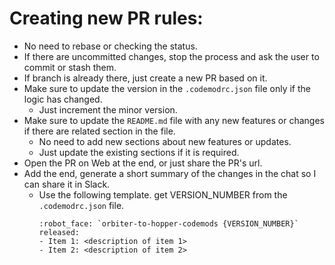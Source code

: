 # Creating new PR rules:

- No need to rebase or checking the status.
- If there are uncommitted changes, stop the process and ask the user to commit or stash them.
- If branch is already there, just create a new PR based on it.
- Make sure to update the version in the `.codemodrc.json` file only if the logic has changed.
  - Just increment the minor version.
- Make sure to update the `README.md` file with any new features or changes if there are related section in the file.
  - No need to add new sections about new features or updates.
  - Just update the existing sections if it is required.
- Open the PR on Web at the end, or just share the PR's url.
- Add the end, generate a short summary of the changes in the chat so I can share it in Slack.
  - Use the following template. get VERSION_NUMBER from the `.codemodrc.json` file.
    ```
    :robot_face: `orbiter-to-hopper-codemods {VERSION_NUMBER}` released:
    - Item 1: <description of item 1>
    - Item 2: <description of item 2>
    ```

